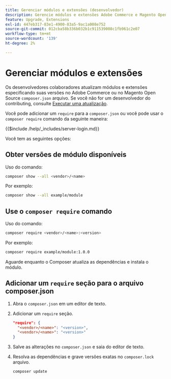 ```yaml
---
title: Gerenciar módulos e extensões (desenvolvedor)
description: Gerencie módulos e extensões Adobe Commerce e Magento Open Source usando a interface de linha de comando e o gerenciador de pacotes do Composer.
feature: Upgrade, Extensions
exl-id: 447eb317-83e1-4900-83a5-9ac1a008e752
source-git-commit: 012cba58b336b032b1c911539008c1fb961c2e07
workflow-type: tm+mt
source-wordcount: '139'
ht-degree: 2%

---
```


# Gerenciar módulos e extensões

Os desenvolvedores colaboradores atualizam módulos e extensões especificando suas versões no Adobe Commerce ou no Magento Open Source `composer.json` arquivo. Se você não for um desenvolvedor do contributing, consulte [Executar uma atualização](../implementation/perform-upgrade.md).

Você pode adicionar um `require` para a `composer.json` ou você pode usar o `composer require` comando da seguinte maneira:

{{$include /help/_includes/server-login.md}}

Você tem as seguintes opções:

## Obter versões de módulo disponíveis

Uso do comando:

```bash
composer show --all <vendor>/<name>
```

Por exemplo:

```bash
composer show --all example/module
```

## Use o `composer require` comando

Uso do comando:

```bash
composer require <vendor>/<name>:<version>
```

Por exemplo:

```bash
composer require example/module:1.0.0
```

Aguarde enquanto o Composer atualiza as dependências e instala o módulo.

## Adicionar um `require` seção para o arquivo composer.json

1. Abra o `composer.json` em um editor de texto.

1. Adicionar um `require` seção.

   ```json
   "require": {
     "<vendor>/<name>": "<version>",
     "<vendor>/<name>": "<version>"
   }
   ```

1. Salve as alterações no `composer.json` e saia do editor de texto.

1. Resolva as dependências e grave versões exatas no `composer.lock` arquivo.

   ```bash
   composer update
   ```
